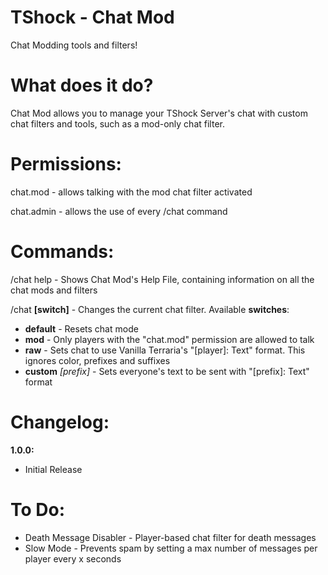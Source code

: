 TShock - Chat Mod
==============
Chat Modding tools and filters!

What does it do?
==============
Chat Mod allows you to manage your TShock Server's chat with custom chat filters and tools, such as a mod-only chat filter.

Permissions:
==============
chat.mod - allows talking with the mod chat filter activated

chat.admin - allows the use of every /chat command

Commands:
==============
/chat help - Shows Chat Mod's Help File, containing information on all the chat mods and filters

/chat **[switch]** - Changes the current chat filter. Available **switches**:
 - **default** - Resets chat mode
 - **mod** - Only players with the "chat.mod" permission are allowed to talk
 - **raw** - Sets chat to use Vanilla Terraria's "[player]: Text" format. This ignores color, prefixes and suffixes
 - **custom** *[prefix]* - Sets everyone's text to be sent with "[prefix]: Text" format

Changelog:
==============
**1.0.0:**
 - Initial Release

To Do:
==============
 - Death Message Disabler - Player-based chat filter for death messages
 - Slow Mode - Prevents spam by setting a max number of messages per player every x seconds

